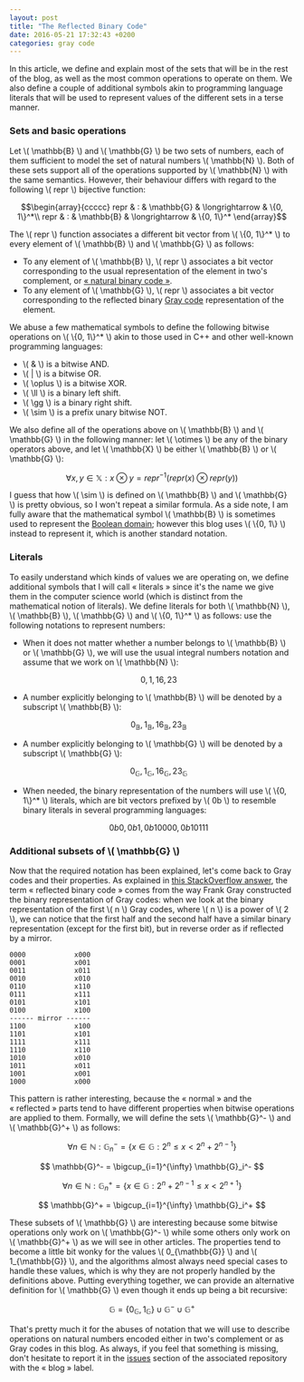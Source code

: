 ```yaml
---
layout: post
title: "The Reflected Binary Code"
date: 2016-05-21 17:32:43 +0200
categories: gray code
---
```

In this article, we define and explain most of the sets that will be in the rest of the blog, as well as the most common
operations to operate on them. We also define a couple of additional symbols akin to programming language literals that will
be used to represent values of the different sets in a terse manner.

### Sets and basic operations

Let \\( \mathbb{B} \\) and \\( \mathbb{G} \\) be two sets of numbers, each of them sufficient to model the set of natural
numbers \\( \mathbb{N} \\). Both of these sets support all of the operations supported by \\( \mathbb{N} \\) with the same
semantics. However, their behaviour differs with regard to the following \\( repr \\) bijective function:

$$\begin{array}{ccccc}
repr & : & \mathbb{G} & \longrightarrow  & \{0, 1\}^*\\
repr & : & \mathbb{B} & \longrightarrow  & \{0, 1\}^*
\end{array}$$

The \\( repr \\) function associates a different bit vector from \\( \\{0, 1\\}^* \\) to every element of \\( \mathbb{B} \\)
and \\( \mathbb{G} \\) as follows:

* To any element of \\( \mathbb{B} \\), \\( repr \\) associates a bit vector corresponding to the usual representation of
the element in two's complement, or [« natural binary code »][wiki-natural-binary].
* To any element of \\( \mathbb{G} \\), \\( repr \\) associates a bit vector corresponding to the reflected binary [Gray
code][wiki-gray-code] representation of the element.

We abuse a few mathematical symbols to define the following bitwise operations on \\( \\{0, 1\\}^* \\) akin to those used in
C++ and other well-known programming languages:

* \\( \& \\) is a bitwise AND.
* \\( \| \\) is a bitwise OR.
* \\( \oplus \\) is a bitwise XOR.
* \\( \ll \\) is a binary left shift.
* \\( \gg \\) is a binary right shift.
* \\( \sim \\) is a prefix unary bitwise NOT.

We also define all of the operations above on \\( \mathbb{B} \\) and \\( \mathbb{G} \\) in the following manner: let
\\( \otimes \\) be any of the binary operators above, and let \\( \mathbb{X} \\) be either \\( \mathbb{B} \\) or
\\( \mathbb{G} \\):

$$ \forall x, y \in \mathbb{X} : x \otimes y = repr^{-1}(repr(x) \otimes repr(y)) $$

I guess that how \\( \sim \\) is defined on \\( \mathbb{B} \\) and \\( \mathbb{G} \\) is pretty obvious, so I won't repeat
a similar formula. As a side note, I am fully aware that the mathematical symbol \\( \mathbb{B} \\) is sometimes used to
represent the [Boolean domain][wiki-boolean-domain]; however this blog uses \\( \\{0, 1\\} \\) instead to represent it,
which is another standard notation.

### Literals

To easily understand which kinds of values we are operating on, we define additional symbols that I will call « literals »
since it's the name we give them in the computer science world (which is distinct from the mathematical notion of literals).
We define literals for both \\( \mathbb{N} \\), \\( \mathbb{B} \\), \\( \mathbb{G} \\) and \\( \\{0, 1\\}^* \\) as follows:
use the following notations to represent numbers:

* When it does not matter whether a number belongs to \\( \mathbb{B} \\) or \\( \mathbb{G} \\), we will use the usual
integral numbers notation and assume that we work on \\( \mathbb{N} \\):
 
    $$ 0, 1, 16, 23 $$

* A number explicitly belonging to \\( \mathbb{B} \\) will be denoted by a subscript \\( \mathbb{B} \\): 

    $$ 0_{\mathbb{B}}, 1_{\mathbb{B}}, 16_{\mathbb{B}}, 23_{\mathbb{B}} $$

* A number explicitly belonging to \\( \mathbb{G} \\) will be denoted by a subscript \\( \mathbb{G} \\): 

    $$ 0_{\mathbb{G}}, 1_{\mathbb{G}}, 16_{\mathbb{G}}, 23_{\mathbb{G}} $$

* When needed, the binary representation of the numbers will use \\( \\{0, 1\\}^* \\) literals, which are bit vectors
prefixed by \\( 0b \\) to resemble binary literals in several programming languages:

  $$ 0b0, 0b1, 0b10000, 0b10111 $$

### Additional subsets of \\( \mathbb{G} \\)

Now that the required notation has been explained, let's come back to Gray codes and their properties. As explained in [this
StackOverflow answer][so-reflected], the term « reflected binary code » comes from the way Frank Gray constructed the binary
representation of Gray codes: when we look at the binary representation of the first \\( n \\) Gray codes, where \\( n \\)
is a power of \\( 2 \\), we can notice that the first half and the second half have a similar binary representation (except
for the first bit), but in reverse order as if reflected by a mirror.

```
0000            x000
0001            x001
0011            x011
0010            x010
0110            x110
0111            x111
0101            x101
0100            x100
------ mirror ------
1100            x100
1101            x101
1111            x111
1110            x110
1010            x010
1011            x011
1001            x001
1000            x000
```

This pattern is rather interesting, because the « normal » and the « reflected » parts tend to have different properties
when bitwise operations are applied to them. Formally, we will define the sets \\( \mathbb{G}^- \\) and \\( \mathbb{G}^+ \\)
as follows:

$$ \forall n \in \mathbb{N}: \mathbb{G}_n^- = \{ x \in \mathbb{G} : 2^n \le x < 2^n + 2^{n-1} \} $$

$$ \mathbb{G}^- = \bigcup_{i=1}^{\infty} \mathbb{G}_i^- $$

$$ \forall n \in \mathbb{N}: \mathbb{G}_n^+ = \{ x \in \mathbb{G} : 2^n + 2^{n-1} \le x < 2^{n+1} \} $$

$$ \mathbb{G}^+ = \bigcup_{i=1}^{\infty} \mathbb{G}_i^+ $$

These subsets of \\( \mathbb{G} \\) are interesting because some bitwise operations only work on \\( \mathbb{G}^- \\) while
some others only work on \\( \mathbb{G}^+ \\) as we will see in other articles. The properties tend to become a little bit
wonky for the values \\( 0_{\mathbb{G}} \\) and \\( 1_{\mathbb{G}} \\), and the algorithms almost always need special cases
to handle these values, which is why they are not properly handled by the definitions above. Putting everything together, we
can provide an alternative definition for \\( \mathbb{G} \\) even though it ends up being a bit recursive:

$$ \mathbb{G} = \{ 0_{\mathbb{G}}, 1_{\mathbb{G}} \} \cup \mathbb{G}^- \cup \mathbb{G}^+ $$

That's pretty much it for the abuses of notation that we will use to describe operations on natural numbers encoded either
in two's complement or as Gray codes in this blog. As always, if you feel that something is missing, don't hesitate to 
report it in the [issues][issues] section of the associated repository with the « blog » label.


  [issues]: https://github.com/Morwenn/cpp-gray/issues
  [so-reflected]: http://stackoverflow.com/a/34555899/1364752
  [wiki-boolean-domain]: https://en.wikipedia.org/wiki/Boolean_domain
  [wiki-gray-code]: https://en.wikipedia.org/wiki/Gray_code
  [wiki-natural-binary]: https://en.wikipedia.org/wiki/Binary_number
